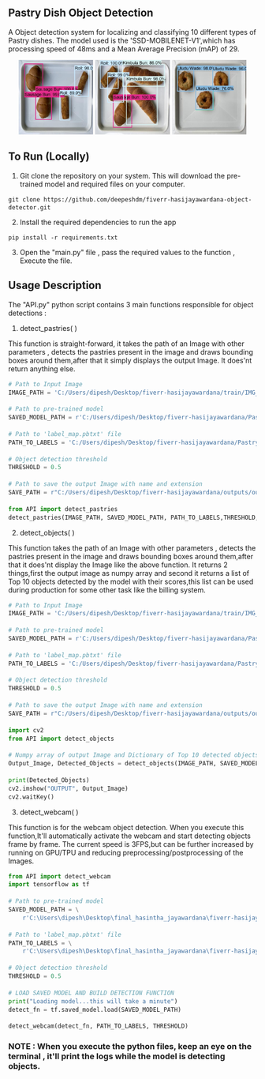 ## Pastry Dish Object Detection

A Object detection system for localizing and classifying 10 different types of Pastry dishes. The model used is the 'SSD-MOBILENET-V1',which has processing speed of 48ms and a Mean Average Precision (mAP) of 29.

<div float="left" align="center">
<img src="/outputs/output1.jpeg"  width="30%"/>
<img src="/outputs/output2.jpeg"  width="30%"/> 
<img src="/outputs/output3.jpeg"  width="30%"/> 
</div>


## To Run (Locally)

1. Git clone the repository on your system. This will download the pre-trained model and required files on your computer.
```
git clone https://github.com/deepeshdm/fiverr-hasijayawardana-object-detector.git
```

2. Install the required dependencies to run the app
```
pip install -r requirements.txt
```

3. Open the "main.py" file , pass the required values to the function , Execute the file.



## Usage Description


The "API.py" python script contains 3 main functions responsible for object detections :

1. detect_pastries( )

This function is straight-forward, it takes the path of an Image with other parameters , detects the pastries present in the image and draws bounding boxes around them,after that it simply displays the output Image. It does'nt return anything else.

```python
# Path to Input Image
IMAGE_PATH = 'C:/Users/dipesh/Desktop/fiverr-hasijayawardana/train/IMG_0008.JPG'

# Path to pre-trained model
SAVED_MODEL_PATH = r'C:/Users/dipesh/Desktop/fiverr-hasijayawardana/Pastry Detection/saved_model'

# Path to 'label_map.pbtxt' file
PATH_TO_LABELS = 'C:/Users/dipesh/Desktop/fiverr-hasijayawardana/Pastry Detection/label_map.pbtxt'

# Object detection threshold
THRESHOLD = 0.5

# Path to save the output Image with name and extension
SAVE_PATH = r"C:/Users/dipesh/Desktop/fiverr-hasijayawardana/outputs/output.jpeg"

from API import detect_pastries
detect_pastries(IMAGE_PATH, SAVED_MODEL_PATH, PATH_TO_LABELS,THRESHOLD,SAVE_PATH)
```
   
2. detect_objects( )

This function takes the path of an Image with other parameters , detects the pastries present in the image and draws bounding boxes around them,after that it does'nt display the Image like the above function. It returns 2 things,first the output image as numpy array and second it returns a list of Top 10 objects detected by the model with their scores,this list can be used during production for some other task like the billing system.


```python
# Path to Input Image
IMAGE_PATH = 'C:/Users/dipesh/Desktop/fiverr-hasijayawardana/train/IMG_0008.JPG'

# Path to pre-trained model
SAVED_MODEL_PATH = r'C:/Users/dipesh/Desktop/fiverr-hasijayawardana/Pastry Detection/saved_model'

# Path to 'label_map.pbtxt' file
PATH_TO_LABELS = 'C:/Users/dipesh/Desktop/fiverr-hasijayawardana/Pastry Detection/label_map.pbtxt'

# Object detection threshold
THRESHOLD = 0.5

# Path to save the output Image with name and extension
SAVE_PATH = r"C:/Users/dipesh/Desktop/fiverr-hasijayawardana/outputs/output.jpeg"

import cv2
from API import detect_objects

# Numpy array of output Image and Dictionary of Top 10 detected objects with scores
Output_Image, Detected_Objects = detect_objects(IMAGE_PATH, SAVED_MODEL_PATH, PATH_TO_LABELS, THRESHOLD)

print(Detected_Objects)
cv2.imshow("OUTPUT", Output_Image)
cv2.waitKey()
```

3. detect_webcam( ) 

This function is for the webcam object detection. When you execute this function,It'll automatically activate the webcam and start detecting objects frame by frame. The current speed is 3FPS,but can be further increased by running on GPU/TPU and reducing preprocessing/postprocessing of the Images.

```python
from API import detect_webcam
import tensorflow as tf

# Path to pre-trained model
SAVED_MODEL_PATH = \
    r'C:\Users\dipesh\Desktop\final_hasintha_jayawardana\fiverr-hasijayawardana-object-detector\saved_model'

# Path to 'label_map.pbtxt' file
PATH_TO_LABELS = \
    r'C:\Users\dipesh\Desktop\final_hasintha_jayawardana\fiverr-hasijayawardana-object-detector\label_map.pbtxt'

# Object detection threshold
THRESHOLD = 0.5

# LOAD SAVED MODEL AND BUILD DETECTION FUNCTION
print("Loading model...this will take a minute")
detect_fn = tf.saved_model.load(SAVED_MODEL_PATH)

detect_webcam(detect_fn, PATH_TO_LABELS, THRESHOLD)
```


### NOTE : When you execute the python files, keep an eye on the terminal , it'll print the logs while the model is detecting objects.





